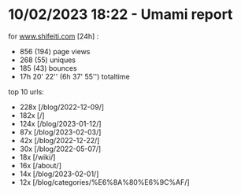# 10/02/2023 18:22 - Umami report
for www.shifeiti.com [24h] :

 - 856 (194) page views
 - 268 (55) uniques
 - 185 (43) bounces
 - 17h 20' 22'' (6h 37' 55'') totaltime


top 10 urls:
 - 228x [/blog/2022-12-09/]
 - 182x [/]
 - 124x [/blog/2023-01-12/]
 - 87x [/blog/2023-02-03/]
 - 42x [/blog/2022-12-22/]
 - 30x [/blog/2022-05-07/]
 - 18x [/wiki/]
 - 16x [/about/]
 - 14x [/blog/2023-02-01/]
 - 12x [/blog/categories/%E6%8A%80%E6%9C%AF/]



